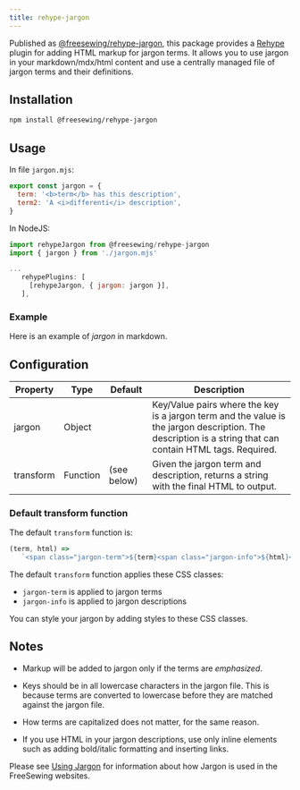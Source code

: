 ```yaml
---
title: rehype-jargon
---
```


Published as [@freesewing/rehype-jargon][1], this package provides
a [Rehype](https://github.com/rehypejs/rehype)
plugin for adding HTML markup for jargon terms.
It allows you to use jargon in your markdown/mdx/html content and use
a centrally managed file of jargon terms and their definitions.

## Installation

```sh
npm install @freesewing/rehype-jargon
```

## Usage

In file `jargon.mjs`:
```js
export const jargon = {
  term: '<b>term</b> has this description',
  term2: 'A <i>differenti</i> description',
}
```

In NodeJS:
```js
import rehypeJargon from @freesewing/rehype-jargon
import { jargon } from './jargon.mjs'

...
   rehypePlugins: [
     [rehypeJargon, { jargon: jargon }],
   ],
```

### Example

Here is an example of _jargon_ in markdown.


## Configuration

| Property | Type | Default | Description |
|----------|------|---------|-------|
| jargon | Object |      | Key/Value pairs where the key is a jargon term and the value is the jargon description. The description is a string that can contain HTML tags. Required. |
| transform | Function | (see below) | Given the jargon term and description, returns a string with the final HTML to output. |

### Default transform function

The default `transform` function is:
```js
(term, html) =>
   `<span class="jargon-term">${term}<span class="jargon-info">${html}</span></span>`
```

The default `transform` function applies these CSS classes:
- `jargon-term` is applied to jargon terms
- `jargon-info` is applied to jargon descriptions

You can style your jargon by adding styles to these CSS classes.

## Notes

- Markup will be added to jargon only if the terms are _emphasized_.

- Keys should be in all lowercase characters in the jargon file.
This is because terms are converted to lowercase before they are matched
against the jargon file.

- How terms are capitalized does not matter, for the same reason.

- If you use HTML in your jargon descriptions, use only inline elements such as adding bold/italic formatting and inserting links.

<Related>

Please see [Using Jargon](/guides/markdown/jargon) for information
about how Jargon is used in the FreeSewing websites.

</Related>

[1]: https://www.npmjs.com/package/@freesewing/rehype-jargon
